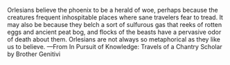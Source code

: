 Orlesians believe the phoenix to be a herald of woe, perhaps because the creatures frequent inhospitable places where sane travelers fear to tread. It may also be because they belch a sort of sulfurous gas that reeks of rotten eggs and ancient peat bog, and flocks of the beasts have a pervasive odor of death about them. Orlesians are not always so metaphorical as they like us to believe.
—From In Pursuit of Knowledge: Travels of a Chantry Scholar by Brother Genitivi